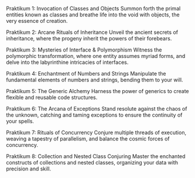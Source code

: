 Praktikum 1: Invocation of Classes and Objects
Summon forth the primal entities known as classes and breathe life into the void with objects, the very essence of creation.

Praktikum 2: Arcane Rituals of Inheritance
Unveil the ancient secrets of inheritance, where the progeny inherit the powers of their forebears.

Praktikum 3: Mysteries of Interface & Polymorphism
Witness the polymorphic transformation, where one entity assumes myriad forms, and delve into the labyrinthine intricacies of interfaces.

Praktikum 4: Enchantment of Numbers and Strings
Manipulate the fundamental elements of numbers and strings, bending them to your will.

Praktikum 5: The Generic Alchemy
Harness the power of generics to create flexible and reusable code structures.

Praktikum 6: The Arcana of Exceptions
Stand resolute against the chaos of the unknown, catching and taming exceptions to ensure the continuity of your spells.

Praktikum 7: Rituals of Concurrency
Conjure multiple threads of execution, weaving a tapestry of parallelism, and balance the cosmic forces of concurrency.

Praktikum 8: Collection and Nested Class Conjuring
Master the enchanted constructs of collections and nested classes, organizing your data with precision and skill.
